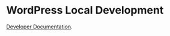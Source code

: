 # WordPress Local Development

 [Developer Documentation](https://bcgov.github.io/wordpress/guide/GettingStarted/deploy_locally.html).